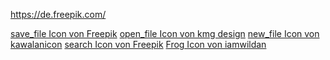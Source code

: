https://de.freepik.com/

<a href="https://de.freepik.com/search">save_file Icon von Freepik</a>
<a href="https://de.freepik.com/search">open_file Icon von kmg design</a>
<a href="https://de.freepik.com/search">new_file Icon von kawalanicon</a>
<a href="https://de.freepik.com/search">search Icon von Freepik</a>
<a href="https://de.freepik.com/icon/frog">Frog Icon von iamwildan</a>
